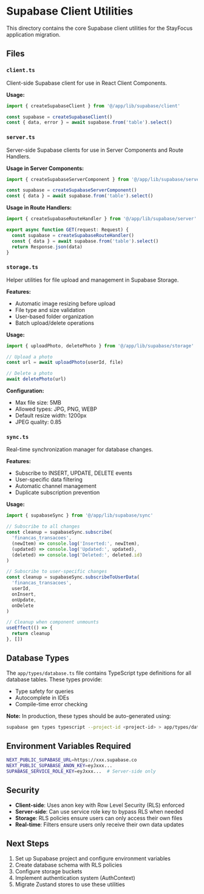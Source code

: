 # Supabase Client Utilities

This directory contains the core Supabase client utilities for the StayFocus application migration.

## Files

### `client.ts`
Client-side Supabase client for use in React Client Components.

**Usage:**
```typescript
import { createSupabaseClient } from '@/app/lib/supabase/client'

const supabase = createSupabaseClient()
const { data, error } = await supabase.from('table').select()
```

### `server.ts`
Server-side Supabase clients for use in Server Components and Route Handlers.

**Usage in Server Components:**
```typescript
import { createSupabaseServerComponent } from '@/app/lib/supabase/server'

const supabase = createSupabaseServerComponent()
const { data } = await supabase.from('table').select()
```

**Usage in Route Handlers:**
```typescript
import { createSupabaseRouteHandler } from '@/app/lib/supabase/server'

export async function GET(request: Request) {
  const supabase = createSupabaseRouteHandler()
  const { data } = await supabase.from('table').select()
  return Response.json(data)
}
```

### `storage.ts`
Helper utilities for file upload and management in Supabase Storage.

**Features:**
- Automatic image resizing before upload
- File type and size validation
- User-based folder organization
- Batch upload/delete operations

**Usage:**
```typescript
import { uploadPhoto, deletePhoto } from '@/app/lib/supabase/storage'

// Upload a photo
const url = await uploadPhoto(userId, file)

// Delete a photo
await deletePhoto(url)
```

**Configuration:**
- Max file size: 5MB
- Allowed types: JPG, PNG, WEBP
- Default resize width: 1200px
- JPEG quality: 0.85

### `sync.ts`
Real-time synchronization manager for database changes.

**Features:**
- Subscribe to INSERT, UPDATE, DELETE events
- User-specific data filtering
- Automatic channel management
- Duplicate subscription prevention

**Usage:**
```typescript
import { supabaseSync } from '@/app/lib/supabase/sync'

// Subscribe to all changes
const cleanup = supabaseSync.subscribe(
  'financas_transacoes',
  (newItem) => console.log('Inserted:', newItem),
  (updated) => console.log('Updated:', updated),
  (deleted) => console.log('Deleted:', deleted.id)
)

// Subscribe to user-specific changes
const cleanup = supabaseSync.subscribeToUserData(
  'financas_transacoes',
  userId,
  onInsert,
  onUpdate,
  onDelete
)

// Cleanup when component unmounts
useEffect(() => {
  return cleanup
}, [])
```

## Database Types

The `app/types/database.ts` file contains TypeScript type definitions for all database tables. These types provide:
- Type safety for queries
- Autocomplete in IDEs
- Compile-time error checking

**Note:** In production, these types should be auto-generated using:
```bash
supabase gen types typescript --project-id <project-id> > app/types/database.ts
```

## Environment Variables Required

```bash
NEXT_PUBLIC_SUPABASE_URL=https://xxx.supabase.co
NEXT_PUBLIC_SUPABASE_ANON_KEY=eyJxxx...
SUPABASE_SERVICE_ROLE_KEY=eyJxxx...  # Server-side only
```

## Security

- **Client-side**: Uses anon key with Row Level Security (RLS) enforced
- **Server-side**: Can use service role key to bypass RLS when needed
- **Storage**: RLS policies ensure users can only access their own files
- **Real-time**: Filters ensure users only receive their own data updates

## Next Steps

1. Set up Supabase project and configure environment variables
2. Create database schema with RLS policies
3. Configure storage buckets
4. Implement authentication system (AuthContext)
5. Migrate Zustand stores to use these utilities

